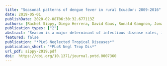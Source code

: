 ```yaml
---
title: "Seasonal patterns of dengue fever in rural Ecuador: 2009-2016"
date: 2019-05-01
publishDate: 2020-02-08T06:30:32.677113Z
authors: [Rachel Sippy, Diego Herrera, David Gaus, Ronald Gangnon, Jonathan Patz, Jorge Osorio]
publication_types: ["2"]
abstract: "Season is a major determinant of infectious disease rates, including arboviruses spread by mosquitoes, such as dengue, chikungunya, and Zika. Seasonal patterns of disease are driven by a combination of climatic or environmental factors, such as temperature or rainfall, and human behavioral time trends, such as school year schedules, holidays, and weekday-weekend patterns. These factors affect both disease rates and healthcare-seeking behavior. Seasonality of dengue fever has been studied in the context of climatic factors, but short- and long-term time trends are less well-understood. With 2009-2016 medical record data from patients diagnosed with dengue fever at two hospitals in rural Ecuador, we used Poisson generalized linear modeling to determine short- and long-term seasonal patterns of dengue fever, as well as the effect of day of the week and public holidays. In a subset analysis, we determined the impact of school schedules on school-aged children. With a separate model, we examined the effect of climate on diagnosis patterns. In the first model, the most important predictors of dengue fever were annual sinusoidal fluctuations in disease, long-term trends (as represented by a spline for the full study duration), day of the week, and hospital. Seasonal trends showed single peaks in case diagnoses, during mid-March. Compared to the average of all days, cases were more likely to be diagnosed on Tuesdays (risk ratio (RR): 1.26, 95% confidence interval (CI) 1.05-1.51) and Thursdays (RR: 1.25, 95% CI 1.02-1.53), and less likely to be diagnosed on Saturdays (RR: 0.81, 95% CI 0.65-1.01) and Sundays (RR: 0.74, 95% CI 0.58-0.95). Public holidays were not significant predictors of dengue fever diagnoses, except for an increase in diagnoses on the day after Christmas (RR: 2.77, 95% CI 1.46-5.24). School schedules did not impact dengue diagnoses in school-aged children. In the climate model, important climate variables included the monthly total precipitation, an interaction between total precipitation and monthly absolute minimum temperature, an interaction between total precipitation and monthly precipitation days, and a three-way interaction between minimum temperature, total precipitation, and precipitation days. This is the first report of long-term dengue fever seasonality in Ecuador, one of few reports from rural patients, and one of very few studies utilizing daily disease reports. These results can inform local disease prevention efforts, public health planning, as well as global and regional models of dengue fever trends."
featured: false
publication: "*PLoS Neglected Tropical Diseases*"
publication_short: "*PLoS Negl Trop Dis*"
url_pdf: sippy-2019.pdf
doi:  https://doi.org/10.1371/journal.pntd.0007360
---
```


